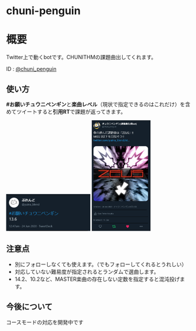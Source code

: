 # chuni-penguin

# 概要

Twitter上で動くbotです。CHUNITHMの課題曲出してくれます。

ID : [@chuni_penguin](https://twitter.com/chuni_penguin) 


## 使い方

**#お願いチュウニペンギン**と**楽曲レベル**（現状で指定できるのはこれだけ）を含めてツイートすると**引用RT**で課題が返ってきます。

<img src="image/2020-06-24-00-57-53.png" height=100>

<img src="image/2020-06-24-00-58-27.png" height=300>

## 注意点

- 別にフォローしなくても使えます。（でもフォローしてくれるとうれしい）
- 対応していない難易度が指定されるとランダムで選曲します。
- 14.2、10.2など、MASTER楽曲の存在しない定数を指定すると混沌投げます。

## 今後について

コースモードの対応を開発中です

